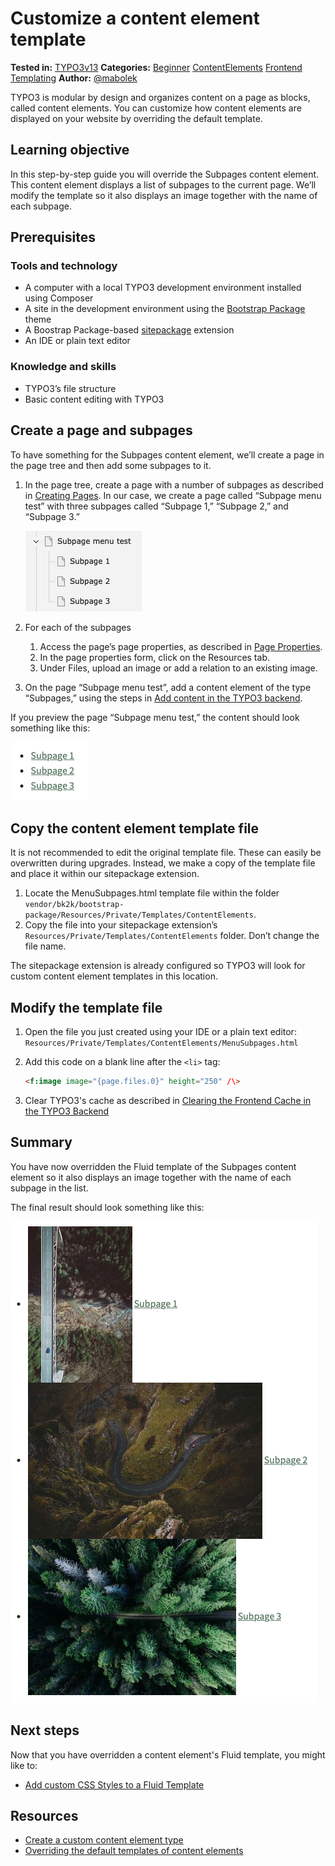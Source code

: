 # Customize a content element template

 **Tested in:** [TYPO3v13](/Tags/TYPO3v13.md) **Categories:** [Beginner](/Tags/Beginner.md) [ContentElements](/Tags/ContentElements.md) [Frontend](/Tags/Frontend.md) [Templating](/Tags/Templating.md) **Author:** [@mabolek](https://my.typo3.org/u/mabolek)

TYPO3 is modular by design and organizes content on a page as blocks, called content elements. You can customize how content elements are displayed on your website by overriding the default template.

## Learning objective

In this step-by-step guide you will override the Subpages content element. This content element displays a list of subpages to the current page. We’ll modify the template so it also displays an image together with the name of each subpage.

## Prerequisites

### Tools and technology

* A computer with a local TYPO3 development environment installed using Composer
* A site in the development environment using the [Bootstrap Package](https://www.bootstrap-package.com) theme
* A Boostrap Package-based [sitepackage](https://docs.typo3.org/permalink/t3sitepackage:start) extension
* An IDE or plain text editor

### Knowledge and skills

* TYPO3’s file structure
* Basic content editing with TYPO3

## Create a page and subpages

To have something for the Subpages content element, we’ll create a page in the page tree and then add some subpages to it.

1. In the page tree, create a page with a number of subpages as described in [Creating Pages](https://docs.typo3.org/permalink/t3editors:pages-creating). In our case, we create a page called “Subpage menu test” with three subpages called “Subpage 1,” “Subpage 2,” and “Subpage 3.”

    ![TYPO3 page tree with parent page "Subpage menu test" and subpages named "Subpage 1," "Subpage 2," and "Subpage 3"](Images/CustomizeAContentElementTemplate/PagesInPageTree.png)

2. For each of the subpages
    1. Access the page’s page properties, as described in [Page Properties](https://docs.typo3.org/permalink/t3editors:pages-properties).
    2. In the page properties form, click on the Resources tab.
    3. Under Files, upload an image or add a relation to an existing image.
3. On the page “Subpage menu test”, add a content element of the type “Subpages,” using the steps in [Add content in the TYPO3 backend](https://docs.typo3.org/permalink/t3sitepackage:cm-typo3-backend-add-content).

If you preview the page “Subpage menu test,” the content should look something like this:

![Bullet list of linked items named "Subpage 1," "Subpage 2," and "Subpage 3"](Images/CustomizeAContentElementTemplate/Initial.png)

## Copy the content element template file

It is not recommended to edit the original template file. These can easily be overwritten during upgrades. Instead, we make a copy of the template file and place it within our sitepackage extension.

1. Locate the MenuSubpages.html template file within the folder `vendor/bk2k/bootstrap-package/Resources/Private/Templates/ContentElements`.
2. Copy the file into your sitepackage extension’s `Resources/Private/Templates/ContentElements` folder. Don’t change the file name.

The sitepackage extension is already configured so TYPO3 will look for custom content element templates in this location.

## Modify the template file

1. Open the file you just created using your IDE or a plain text editor: `Resources/Private/Templates/ContentElements/MenuSubpages.html`
2. Add this code on a blank line after the `<li>` tag:

    ```html
    <f:image image="{page.files.0}" height="250" /\>
    ```

3. Clear TYPO3's cache as described in [Clearing the Frontend Cache in the TYPO3 Backend](../../../10GettingStarted/20BasicConfiguration/10BackendBasics/ClearingTheFrontendCacheInTheTypo3Backend.md)

## Summary

You have now overridden the Fluid template of the Subpages content element so it also displays an image together with the name of each subpage in the list.

The final result should look something like this:

![Bullet list of linked items "Subpage 1," "Subpage 2," and "Subpage 3". Each item has an image to the left of the text.](Images/CustomizeAContentElementTemplate/Result.png)

## Next steps

Now that you have overridden a content element's Fluid template, you might like to:

* [Add custom CSS Styles to a Fluid Template](../../40FrontendDevelopment/40AddCustomJavaScriptAndCSS/AddCustomCssStylesToAFluidTemplate.md)

## Resources

* [Create a custom content element type](https://docs.typo3.org/permalink/t3coreapi:adding-your-own-content-elements)
* [Overriding the default templates of content elements](https://docs.typo3.org/permalink/t3sitepackage:content-element-rendering)
